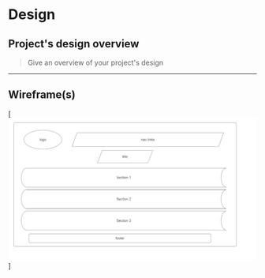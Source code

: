 # Design

## Project's design overview

> Give an overview of your project's design

<!-- give an overview of your project's design -->
<!-- describe the reasoning behind your group's design and wireframe -->
<!-- include other centralized decisions like fonts, palates, ... -->

---

## Wireframe(s)

[![wireframe](../public/wireframe.png)]

<!-- provide a link to your wireframe documenting on Figma, or wherever it is -->
